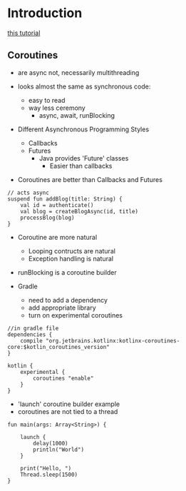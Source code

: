 # Introduction

[this tutorial](https://app.pluralsight.com/course-player?clipId=760aaf0e-6c15-4edf-a033-b9193503c683)

## Coroutines
* are async not, necessarily multithreading

* looks almost the same as synchronous code:
    * easy to read
    * way less ceremony
        * async, await, runBlocking

* Different Asynchronous Programming Styles
    * Callbacks
    * Futures
        * Java provides 'Future' classes
            * Easier than callbacks
            
* Coroutines are better than Callbacks and Futures

```
// acts async
suspend fun addBlog(title: String) {
    val id = authenticate()
    val blog = createBlogAsync(id, title)
    processBlog(blog)
}
```

* Coroutine are more natural
    * Looping contructs are natural
    * Exception handling is natural

* runBlocking is a coroutine builder

* Gradle
    * need to add a dependency
    * add appropriate library
    * turn on experimental coroutines
    
```
//in gradle file
dependencies {
    compile "org.jetbrains.kotlinx:kotlinx-coroutines-core:$kotlin_coroutines_version"
}

kotlin {
    experimental {
        coroutines "enable"
    }
}
```

* 'launch' coroutine builder example
* coroutines are not tied to a thread

```
fun main(args: Array<String>) {
    
    launch {
        delay(1000)
        println("World")
    }

    print("Hello, ")
    Thread.sleep(1500)
}
```